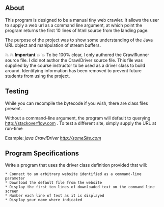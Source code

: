 About
-------------
This program is designed to be a manual tiny web crawler.
It allows the user to supply a web url as a command line argument,
at which point the program returns the first 10 lines of html source
from the landing page.

The purpose of the project was to show some understanding of the 
Java URL object and manipulation of stream buffers.

:boom: :boom: **Important** :boom: :boom:
	To be 100% clear, I only authored the CrawlRunner source file. I did not author the CrawlDriver source file. This file was supplied by the course instructor to be used
	as a driver class to build around. Identifying information has been removed to 
	prevent future students from using the project.


Testing
------------

While you can recompile the bytecode if you wish, there are class files present.

Without a command-line argument, the program will default to querying http://stackoverflow.com .  To test a different site, simply supply the URL at run-time

Example:
	*java CrawlDriver http://someSite.com*


Program Specifications
---------------------
Write a program that uses the driver class definition provided that will:

	* Connect to an arbitrary website identified as a command-line parameter
	* Download the default file from the website
	* Display the first ten lines of downloaded text on the command line screen
	* Number each line of text as it is displayed
	* Display your name where indicated